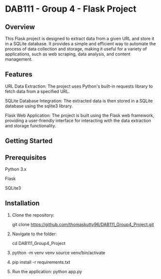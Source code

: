 # DAB111 - Group 4 - Flask Project

## Overview

This Flask project is designed to extract data from a given URL and store it in a SQLite database. It provides a simple and efficient way to automate the process of data collection and storage, making it useful for a variety of applications, such as web scraping, data analysis, and content management.

## Features

URL Data Extraction: The project uses Python's built-in requests library to fetch data from a specified URL.

SQLite Database Integration: The extracted data is then stored in a SQLite database using the sqlite3 library.

Flask Web Application: The project is built using the Flask web framework, providing a user-friendly interface for interacting with the data extraction and storage functionality.

## Getting Started

## Prerequisites

Python 3.x

Flask

SQLite3

## Installation

1. Clone the repository:
   
   git clone https://github.com/thomaskutty96/DAB111_Group4_Project.git

2. Navigate to the folder:
   
   cd DAB111_Group4_Project

3. python -m venv venv
   source venv/bin/activate

4. pip install -r requirements.txt
5. Run the application: 
   python app.py
